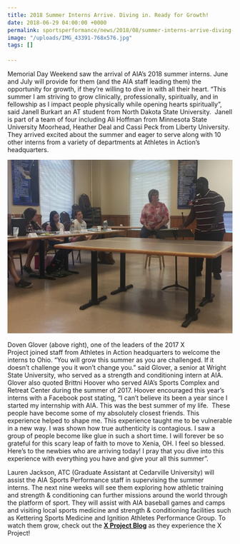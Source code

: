 ```yaml
---
title: 2018 Summer Interns Arrive. Diving in. Ready for Growth!
date: 2018-06-29 04:00:00 +0000
permalink: sportsperformance/news/2018/08/summer-interns-arrive-diving-in-ready-for-growth
image: "/uploads/IMG_43391-768x576.jpg"
tags: []

---
```

Memorial Day Weekend saw the arrival of AIA’s 2018 summer interns. June and July will provide for them (and the AIA staff leading them) the opportunity for growth, if they’re willing to dive in with all their heart. “This summer I am striving to grow clinically, professionally, spiritually, and in fellowship as I impact people physically while opening hearts spiritually”, said Janell Burkart an AT student from North Dakota State University.  Janell is part of a team of four including Ali Hoffman from Minnesota State University Moorhead, Heather Deal and Cassi Peck from Liberty University. They arrived excited about the summer and eager to serve along with 10 other interns from a variety of departments at Athletes in Action’s headquarters.

![](/uploads/Doven-welcomes-2018-Interns-3-768x592.jpg)

Doven Glover (above right), one of the leaders of the 2017 X Project joined staff from Athletes in Action headquarters to welcome the interns to Ohio. “You will grow this summer as you are challenged. If it doesn’t challenge you it won’t change you.” said Glover, a senior at Wright State University, who served as a strength and conditioning intern at AIA. Glover also quoted Brittni Hoover who served AIA’s Sports Complex and Retreat Center during the summer of 2017. Hoover encouraged this year’s interns with a Facebook post stating, “I can’t believe its been a year since I started my internship with AIA. This was the best summer of my life.  These people have become some of my absolutely closest friends. This experience helped to shape me. This experience taught me to be vulnerable in a new way. I was shown how true authenticity is contagious. I saw a group of people become like glue in such a short time. I will forever be so grateful for this scary leap of faith to move to Xenia, OH. I feel so blessed. Here’s to the newbies who are arriving today! I pray that you dive into this experience with everything you have and give your all this summer”.

Lauren Jackson, ATC (Graduate Assistant at Cedarville University) will assist the AIA Sports Performance staff in supervising the summer interns. The next nine weeks will see them exploring how athletic training and strength & conditioning can further missions around the world through the platform of sport. They will assist with AIA baseball games and camps and visiting local sports medicine and strength & conditioning facilities such as Kettering Sports Medicine and Ignition Athletes Performance Group. To watch them grow, check out the [**X Project Blog**](https://goaia.org/opportunity/blog/x-project/2018/x-project-2018) as they experience the X Project!